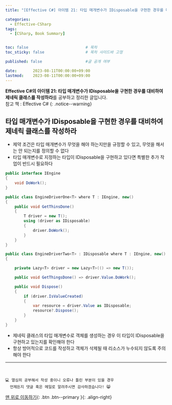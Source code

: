 ```yaml
---
title: "[Effective C#] 아이템 21: 타입 매개변수가 IDisposable을 구현한 경우를 대비하여 제네릭 클래스를 작성하라"

categories:
  - Effective-CSharp
tags:
  - [CSharp, Book Summary]


toc: false                         # 목차
toc_sticky: false                  # 목차 사이드바 고정

published: false                   #글 공개 여부

date:       2023-08-11T00:00:00+09:00
lastmod:    2023-08-11T00:00:00+09:00
---
```


<!-- description : 25자에서 160자 사이 -->
**Effective C#의 아이템 21: 타입 매개변수가 IDisposable을 구현한 경우를 대비하여 제네릭 클래스를 작성하라**를 공부하고 정리한 글입니다.<br>
참고 책 : Effective C#
{: .notice--warning}

## 타입 매개변수가 IDisposable을 구현한 경우를 대비하여 제네릭 클래스를 작성하라

- 제약 조건은 타입 매개변수가 무엇을 해야 하는지만을 규정할 수 있고, 무엇을 해서는 안 되는지를 정의할 수 없다
- 타입 매개변수로 지정하는 타입이 IDisposable을 구현하고 있다면 특별한 추가 작업이 반드시 필요하다

```c#
public interface IEngine
{
    void DoWork();
}

public class EngineDriverOne<T> where T : IEngine, new()
{
    public void GetThinsDone()
    {
        T driver = new T();
        using (driver as IDisposable)
        {
            driver.DoWork();
        }
    }
}

public class EngineDriverTwo<T> : IDisposable where T : IEngine, new()
{

    private Lazy<T> driver = new Lazy<T>(() => new T());

    public void GetThingsDone() => driver.Value.DoWork();

    public void Dispose()
    {
        if (driver.IsValueCreated)
        {
            var resource = driver.Value as IDisposable;
            resource?.Dispose();
        }
    }
}
```

- 제네릭 클래스의 타입 매개변수로 객체를 생성하는 경우 이 타입이 IDisposable을 구현하고 있는지를 확인해야 한다
- 항상 방어적으로 코드를 작성하고 객체가 삭제될 때 리소스가 누수되지 않도록 주의해야 한다

***
<br>

    💻 열심히 공부해서 작성 중이니 오류나 틀린 부분이 있을 경우 
      언제든지 댓글 혹은 메일로 알려주시면 감사하겠습니다! 😸


[맨 위로 이동하기](#){: .btn .btn--primary }{: .align-right}